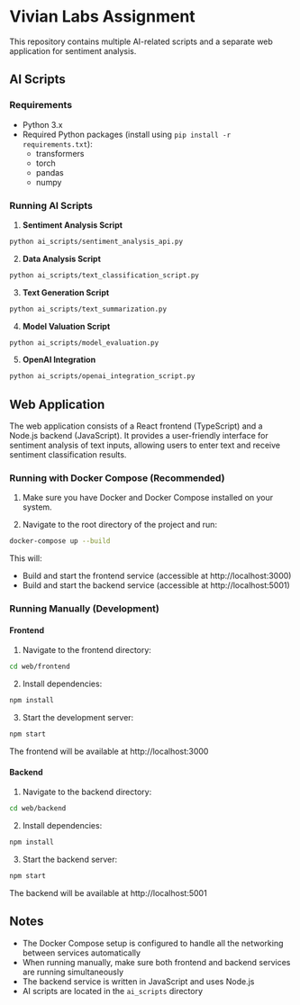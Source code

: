 # Vivian Labs Assignment

This repository contains multiple AI-related scripts and a separate web application for sentiment analysis.

## AI Scripts

### Requirements

- Python 3.x
- Required Python packages (install using `pip install -r requirements.txt`):
  - transformers
  - torch
  - pandas
  - numpy

### Running AI Scripts

1. **Sentiment Analysis Script**

```bash
python ai_scripts/sentiment_analysis_api.py
```

2. **Data Analysis Script**

```bash
python ai_scripts/text_classification_script.py
```

3. **Text Generation Script**

```bash
python ai_scripts/text_summarization.py
```

4. **Model Valuation Script**

```bash
python ai_scripts/model_evaluation.py
```

5. **OpenAI Integration**

```bash
python ai_scripts/openai_integration_script.py
```

## Web Application

The web application consists of a React frontend (TypeScript) and a Node.js backend (JavaScript). It provides a user-friendly interface for sentiment analysis of text inputs, allowing users to enter text and receive sentiment classification results.

### Running with Docker Compose (Recommended)

1. Make sure you have Docker and Docker Compose installed on your system.

2. Navigate to the root directory of the project and run:

```bash
docker-compose up --build
```

This will:

- Build and start the frontend service (accessible at http://localhost:3000)
- Build and start the backend service (accessible at http://localhost:5001)

### Running Manually (Development)

#### Frontend

1. Navigate to the frontend directory:

```bash
cd web/frontend
```

2. Install dependencies:

```bash
npm install
```

3. Start the development server:

```bash
npm start
```

The frontend will be available at http://localhost:3000

#### Backend

1. Navigate to the backend directory:

```bash
cd web/backend
```

2. Install dependencies:

```bash
npm install
```

3. Start the backend server:

```bash
npm start
```

The backend will be available at http://localhost:5001

## Notes

- The Docker Compose setup is configured to handle all the networking between services automatically
- When running manually, make sure both frontend and backend services are running simultaneously
- The backend service is written in JavaScript and uses Node.js
- AI scripts are located in the `ai_scripts` directory
